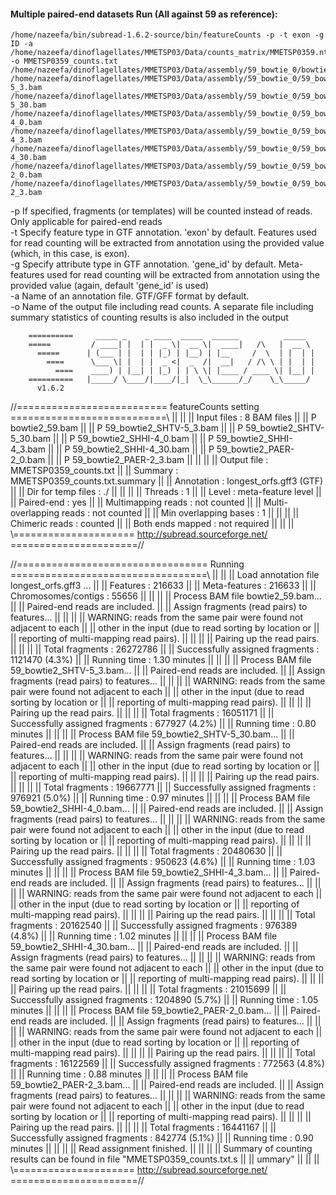 #### Multiple paired-end datasets Run (All against 59 as reference):
```
/home/nazeefa/bin/subread-1.6.2-source/bin/featureCounts -p -t exon -g ID -a /home/nazeefa/dinoflagellates/MMETSP03/Data/counts_matrix/MMETSP0359.nt.fa.transdecoder_dir/longest_orfs.gff3 -o MMETSP0359_counts.txt /home/nazeefa/dinoflagellates/MMETSP03/Data/assembly/59_bowtie_0/bowtie2_59.bam /home/nazeefa/dinoflagellates/MMETSP03/Data/assembly/59_bowtie_0/59_bowtie_samples/59_bowtie2_SHTV-5_3.bam /home/nazeefa/dinoflagellates/MMETSP03/Data/assembly/59_bowtie_0/59_bowtie_samples/59_bowtie2_SHTV-5_30.bam /home/nazeefa/dinoflagellates/MMETSP03/Data/assembly/59_bowtie_0/59_bowtie_samples/59_bowtie2_SHHI-4_0.bam /home/nazeefa/dinoflagellates/MMETSP03/Data/assembly/59_bowtie_0/59_bowtie_samples/59_bowtie2_SHHI-4_3.bam /home/nazeefa/dinoflagellates/MMETSP03/Data/assembly/59_bowtie_0/59_bowtie_samples/59_bowtie2_SHHI-4_30.bam /home/nazeefa/dinoflagellates/MMETSP03/Data/assembly/59_bowtie_0/59_bowtie_samples/59_bowtie2_PAER-2_0.bam /home/nazeefa/dinoflagellates/MMETSP03/Data/assembly/59_bowtie_0/59_bowtie_samples/59_bowtie2_PAER-2_3.bam
```

-p If specified, fragments (or templates) will be counted
                      instead of reads. Only applicable for
                      paired-end reads <br>
-t Specify feature type in GTF annotation. 'exon' by 
                      default. Features used for read counting will be 
                      extracted from annotation using the provided value (which, in this case, is exon). <br>
-g Specify attribute type in GTF annotation. 'gene_id' by 
                      default. Meta-features used for read counting will be 
                      extracted from annotation using the provided value (again, default 'gene_id' is used) <br>
-a Name of an annotation file. GTF/GFF format by default. <br>
-o Name of the output file including read counts. A separate
                      file including summary statistics of counting results is
                      also included in the output 
                      
                      
        ==========     _____ _    _ ____  _____  ______          _____  
        =====         / ____| |  | |  _ \|  __ \|  ____|   /\   |  __ \                                                                                                                                           
          =====      | (___ | |  | | |_) | |__) | |__     /  \  | |  | |                                                                                                                                          
            ====      \___ \| |  | |  _ <|  _  /|  __|   / /\ \ | |  | |                                                                                                                                          
              ====    ____) | |__| | |_) | | \ \| |____ / ____ \| |__| |                                                                                                                                          
        ==========   |_____/ \____/|____/|_|  \_\______/_/    \_\_____/                                                                                                                                           
          v1.6.2

//========================== featureCounts setting ===========================\\
||                                                                            ||
||             Input files : 8 BAM files                                      ||
||                           P bowtie2_59.bam                                 ||
||                           P 59_bowtie2_SHTV-5_3.bam                        ||
||                           P 59_bowtie2_SHTV-5_30.bam                       ||
||                           P 59_bowtie2_SHHI-4_0.bam                        ||
||                           P 59_bowtie2_SHHI-4_3.bam                        ||
||                           P 59_bowtie2_SHHI-4_30.bam                       ||
||                           P 59_bowtie2_PAER-2_0.bam                        ||
||                           P 59_bowtie2_PAER-2_3.bam                        ||
||                                                                            ||
||             Output file : MMETSP0359_counts.txt                            ||
||                 Summary : MMETSP0359_counts.txt.summary                    ||
||              Annotation : longest_orfs.gff3 (GTF)                          ||
||      Dir for temp files : ./                                               ||
||                                                                            ||
||                 Threads : 1                                                ||
||                   Level : meta-feature level                               ||
||              Paired-end : yes                                              ||
||      Multimapping reads : not counted                                      ||
|| Multi-overlapping reads : not counted                                      ||
||   Min overlapping bases : 1                                                ||
||                                                                            ||
||          Chimeric reads : counted                                          ||
||        Both ends mapped : not required                                     ||
||                                                                            ||
\\===================== http://subread.sourceforge.net/ ======================//

//================================= Running ==================================\\
||                                                                            ||
|| Load annotation file longest_orfs.gff3 ...                                 ||
||    Features : 216633                                                       ||
||    Meta-features : 216633                                                  ||
||    Chromosomes/contigs : 55656                                             ||
||                                                                            ||
|| Process BAM file bowtie2_59.bam...                                         ||
||    Paired-end reads are included.                                          ||
||    Assign fragments (read pairs) to features...                            ||
||                                                                            ||
||    WARNING: reads from the same pair were found not adjacent to each       ||
||             other in the input (due to read sorting by location or         ||
||             reporting of multi-mapping read pairs).                        ||
||                                                                            ||
||    Pairing up the read pairs.                                              ||
||                                                                            ||
||    Total fragments : 26272786                                              ||
||    Successfully assigned fragments : 1121470 (4.3%)                        ||
||    Running time : 1.30 minutes                                             ||
||                                                                            ||
|| Process BAM file 59_bowtie2_SHTV-5_3.bam...                                ||
||    Paired-end reads are included.                                          ||
||    Assign fragments (read pairs) to features...                            ||
||                                                                            ||
||    WARNING: reads from the same pair were found not adjacent to each       ||
||             other in the input (due to read sorting by location or         ||
||             reporting of multi-mapping read pairs).                        ||
||                                                                            ||
||    Pairing up the read pairs.                                              ||
||                                                                            ||
||    Total fragments : 16051171                                              ||
||    Successfully assigned fragments : 677927 (4.2%)                         ||
||    Running time : 0.80 minutes                                             ||
||                                                                            ||
|| Process BAM file 59_bowtie2_SHTV-5_30.bam...                               ||
||    Paired-end reads are included.                                          ||
||    Assign fragments (read pairs) to features...                            ||
||                                                                            ||
||    WARNING: reads from the same pair were found not adjacent to each       ||
||             other in the input (due to read sorting by location or         ||
||             reporting of multi-mapping read pairs).                        ||
||                                                                            ||
||    Pairing up the read pairs.                                              ||
||                                                                            ||
||    Total fragments : 19667771                                              ||
||    Successfully assigned fragments : 976921 (5.0%)                         ||
||    Running time : 0.97 minutes                                             ||
||                                                                            ||
|| Process BAM file 59_bowtie2_SHHI-4_0.bam...                                ||
||    Paired-end reads are included.                                          ||
||    Assign fragments (read pairs) to features...                            ||
||                                                                            ||
||    WARNING: reads from the same pair were found not adjacent to each       ||
||             other in the input (due to read sorting by location or         ||
||             reporting of multi-mapping read pairs).                        ||
||                                                                            ||
||    Pairing up the read pairs.                                              ||
||                                                                            ||
||    Total fragments : 20480630                                              ||
||    Successfully assigned fragments : 950623 (4.6%)                         ||
||    Running time : 1.03 minutes                                             ||
||                                                                            ||
|| Process BAM file 59_bowtie2_SHHI-4_3.bam...                                ||
||    Paired-end reads are included.                                          ||
||    Assign fragments (read pairs) to features...                            ||
||                                                                            ||
||    WARNING: reads from the same pair were found not adjacent to each       ||
||             other in the input (due to read sorting by location or         ||
||             reporting of multi-mapping read pairs).                        ||
||                                                                            ||
||    Pairing up the read pairs.                                              ||
||                                                                            ||
||    Total fragments : 20162540                                              ||
||    Successfully assigned fragments : 976389 (4.8%)                         ||
||    Running time : 1.02 minutes                                             ||
||                                                                            ||
|| Process BAM file 59_bowtie2_SHHI-4_30.bam...                               ||
||    Paired-end reads are included.                                          ||
||    Assign fragments (read pairs) to features...                            ||
||                                                                            ||
||    WARNING: reads from the same pair were found not adjacent to each       ||
||             other in the input (due to read sorting by location or         ||
||             reporting of multi-mapping read pairs).                        ||
||                                                                            ||
||    Pairing up the read pairs.                                              ||
||                                                                            ||
||    Total fragments : 21015699                                              ||
||    Successfully assigned fragments : 1204890 (5.7%)                        ||
||    Running time : 1.05 minutes                                             ||
||                                                                            ||
|| Process BAM file 59_bowtie2_PAER-2_0.bam...                                ||
||    Paired-end reads are included.                                          ||
||    Assign fragments (read pairs) to features...                            ||
||                                                                            ||
||    WARNING: reads from the same pair were found not adjacent to each       ||
||             other in the input (due to read sorting by location or         ||
||             reporting of multi-mapping read pairs).                        ||
||                                                                            ||
||    Pairing up the read pairs.                                              ||
||                                                                            ||
||    Total fragments : 16122569                                              ||
||    Successfully assigned fragments : 772563 (4.8%)                         ||
||    Running time : 0.88 minutes                                             ||
||                                                                            ||
|| Process BAM file 59_bowtie2_PAER-2_3.bam...                                ||
||    Paired-end reads are included.                                          ||
||    Assign fragments (read pairs) to features...                            ||
||                                                                            ||
||    WARNING: reads from the same pair were found not adjacent to each       ||
||             other in the input (due to read sorting by location or         ||
||             reporting of multi-mapping read pairs).                        ||
||                                                                            ||
||    Pairing up the read pairs.                                              ||
||                                                                            ||
||    Total fragments : 16441167                                              ||
||    Successfully assigned fragments : 842774 (5.1%)                         ||
||    Running time : 0.90 minutes                                             ||
||                                                                            ||
||                         Read assignment finished.                          ||
||                                                                            ||
|| Summary of counting results can be found in file "MMETSP0359_counts.txt.s  ||
|| ummary"                                                                    ||
||                                                                            ||
\\===================== http://subread.sourceforge.net/ ======================//
